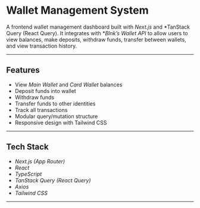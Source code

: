 
# Wallet Management System

A frontend wallet management dashboard built with *Next.js* and *TanStack Query (React Query). It integrates with **Blnk’s Wallet API* to allow users to view balances, make deposits, withdraw funds, transfer between wallets, and view transaction history.

---

## Features

- View *Main Wallet* and *Card Wallet* balances
- Deposit funds into wallet
- Withdraw funds
- Transfer funds to other identities
- Track all transactions
- Modular query/mutation structure
- Responsive design with Tailwind CSS

---

## Tech Stack

- *Next.js (App Router)*
- *React*
- *TypeScript*
- *TanStack Query (React Query)*
- *Axios*
- *Tailwind CSS*

---

